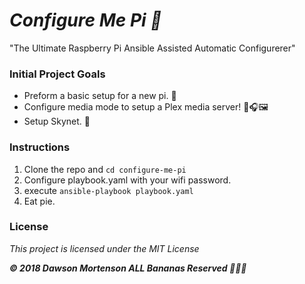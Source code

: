 # _Configure Me Pi 🥧_
"The Ultimate Raspberry Pi Ansible Assisted Automatic Configurerer"

### Initial Project Goals
- Preform a basic setup for a new pi. 🥧
- Configure media mode to setup a Plex media server! 🎥🎧🖼️
- Setup Skynet. 🤖

### Instructions
1. Clone the repo and `cd configure-me-pi`
2. Configure playbook.yaml with your wifi password.
3. execute `ansible-playbook playbook.yaml`
4. Eat pie.

### License

*This project is licensed under the MIT License*

**_© 2018 Dawson Mortenson ALL Bananas Reserved 🍌🍌🍌_**
